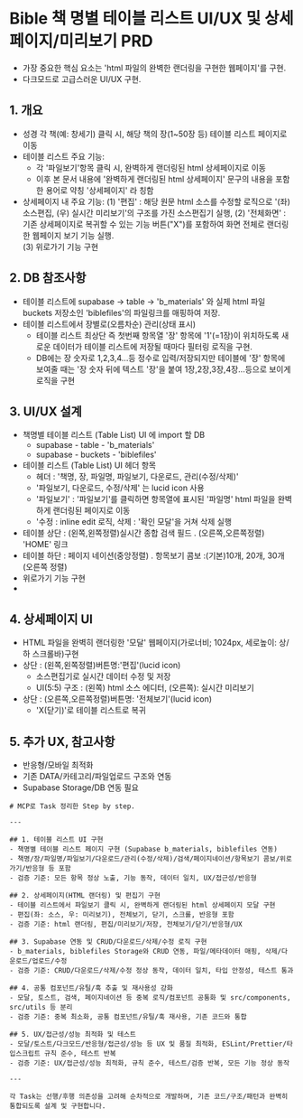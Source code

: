 # Bible 책 명별 테이블 리스트 UI/UX 및 상세페이지/미리보기 PRD
  - 가장 중요한 핵심 요소는 'html 파일의 완벽한 랜더링을 구현한 웹페이지'를 구현.
  - 다크모드로 고급스러운 UI/UX 구현.

## 1. 개요
  - 성경 각 책(예: 창세기) 클릭 시, 해당 책의 장(1~50장 등) 테이블 리스트 페이지로 이동
  - 테이블 리스트 주요 기능:
    * 각 '파일보기'항목 클릭 시, 완벽하게 랜더링된 html 상세페이지로 이동
    * 이후 본 문서 내용에 '완벽하게 랜더링된 html 상세페이지' 문구의 내용을 포함한 용어로
      약칭 '상세페이지' 라 칭함
  - 상세페이지 내 주요 기능: 
    (1) '편집' : 해당 원문 html 소스를 수정할 로직으로 '(좌) 소스편집, (우) 실시간 미리보기'의 구조를 가진 소스편집기 실행, 
    (2) '전체화면' : 기존  상세페이지로 복귀할 수 있는 기능 버튼("X")를 포함하여 화면 전체로 랜더링한 웹페이지 보기 기능 실행.  
    (3) 위로가기 기능 구현

## 2. DB 참조사항
  - 테이블 리스트에 supabase -> table -> 'b_materials' 와 실제 html 파일 buckets 저장소인 'biblefiles'의 파일링크를 매핑하여 저장.
  - 테이블 리스트에서 장별로(오름차순) 관리(상태 표시)
    * 테이블 리스트 최상단 즉 첫번째 항목열 '장' 항목에 '1'(=1장)이 위치하도록 새로운 데이터가
      테이블 리스트에 저장될 때마다 필터링 로직을 구현.
    * DB에는 장 숫자로 1,2,3,4...등 정수로 입력/저장되지만 테이블에 '장' 항목에 보여줄 때는
      '장 숫자 뒤에 텍스트 '장'을 붙여 1장,2장,3장,4장...등으로 보이게 로직을 구현
  
## 3. UI/UX 설계
  - 책명별 테이블 리스트 (Table List) UI 에 import 할 DB
    * supabase - table - 'b_materials'
    * supabase - buckets - 'biblefiles'
  - 테이블 리스트 (Table List) UI 헤더 항목
    * 헤더 : '책명, 장, 파일명, 파일보기, 다운로드, 관리(수정/삭제)'
    * '파일보기, 다운로드, 수정/삭제' 는 lucid icon 사용
    * '파일보기' : '파일보기'를 클릭하면 항목열에 표시된 '파일명' html 파일을 완벽하게 랜더링된 페이지로 이동
    * '수정 : inline edit 로직,  삭제 : '확인 모달'을 거쳐 삭제 실행
  - 테이블 상단 : (왼쪽,왼쪽정렬)실시간 종합 검색 필드 .  (오른쪽,오른쪽정렬) 'HOME' 링크
  - 테이블 하단 : 페이지 네이션(중앙정렬)  .  항목보기 콤보 :(기본)10개, 20개, 30개(오른쪽 정렬)
  - 위로가기 기능 구현
  - 

## 4. 상세페이지 UI
  - HTML 파일을 완벽히 랜더링한 '모달' 웹페이지(가로너비; 1024px, 세로높이: 상/하 스크롤바)구현
  - 상단 : (왼쪽,왼쪽정렬)버튼명:'편집'(lucid icon)
    * 소스편집기로 실시간 데이터 수정 및 저장
    * UI(5:5) 구조 : (왼쪽) html 소스 에디터, (오른쪽): 실시간 미리보기
  - 상단 : (오른쪽,오른쪽정렬)버튼명: '전체보기'(lucid icon)
    * 'X(닫기)'로 테이블 리스트로 복귀

## 5. 추가 UX, 참고사항
  - 반응형/모바일 최적화
  - 기존 DATA/카테고리/파일업로드 구조와 연동
  - Supabase Storage/DB 연동 필요 

~~~~~~~~~~~~~~~~~~~~~~~~~~~~~~~~~~~~~~~~~~~~~~~~~~~~~~~~~~~~~~~~~~~~~~~~~~~~
# MCP로 Task 정리한 Step by step.

---

## 1. 테이블 리스트 UI 구현
- 책명별 테이블 리스트 페이지 구현 (Supabase b_materials, biblefiles 연동)
- 책명/장/파일명/파일보기/다운로드/관리(수정/삭제)/검색/페이지네이션/항목보기 콤보/위로가기/반응형 등 포함
- 검증 기준: 모든 항목 정상 노출, 기능 동작, 데이터 일치, UX/접근성/반응형

## 2. 상세페이지(HTML 랜더링) 및 편집기 구현
- 테이블 리스트에서 파일보기 클릭 시, 완벽하게 랜더링된 html 상세페이지 모달 구현
- 편집(좌: 소스, 우: 미리보기), 전체보기, 닫기, 스크롤, 반응형 포함
- 검증 기준: html 랜더링, 편집/미리보기/저장, 전체보기/닫기/반응형/UX

## 3. Supabase 연동 및 CRUD/다운로드/삭제/수정 로직 구현
- b_materials, biblefiles Storage와 CRUD 연동, 파일/메타데이터 매핑, 삭제/다운로드/업로드/수정
- 검증 기준: CRUD/다운로드/삭제/수정 정상 동작, 데이터 일치, 타입 안정성, 테스트 통과

## 4. 공통 컴포넌트/유틸/훅 추출 및 재사용성 강화
- 모달, 토스트, 검색, 페이지네이션 등 중복 로직/컴포넌트 공통화 및 src/components, src/utils 등 분리
- 검증 기준: 중복 최소화, 공통 컴포넌트/유틸/훅 재사용, 기존 코드와 통합

## 5. UX/접근성/성능 최적화 및 테스트
- 모달/토스트/다크모드/반응형/접근성/성능 등 UX 및 품질 최적화, ESLint/Prettier/타입스크립트 규칙 준수, 테스트 반복
- 검증 기준: UX/접근성/성능 최적화, 규칙 준수, 테스트/검증 반복, 모든 기능 정상 동작

---

각 Task는 선행/후행 의존성을 고려해 순차적으로 개발하며, 기존 코드/구조/패턴과 완벽히 통합되도록 설계 및 구현합니다.

